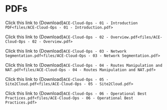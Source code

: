 # PDFs

Click this link to {Download}`ACE-Cloud-Ops - 01 - Introduction PDF<files/ACE-Cloud-Ops - 01 - Introduction.pdf>`

Click this link to {Download}`ACE-Cloud-Ops - 02 - Overview.pdf<files/ACE-Cloud-Ops - 02 - Overview.pdf>`

Click this link to {Download}`ACE-Cloud-Ops - 03 - Network Segmentation.pdf<files/ACE-Cloud-Ops - 03 - Network Segmentation.pdf>`

Click this link to {Download}`ACE-Cloud-Ops - 04 - Routes Manipulation and NAT.pdf<files/ACE-Cloud-Ops - 04 - Routes Manipulation and NAT.pdf>`

Click this link to {Download}`ACE-Cloud-Ops - 05 - Site2Cloud.pdf<files/ACE-Cloud-Ops - 05 - Site2Cloud.pdf>`

Click this link to {Download}`ACE-Cloud-Ops - 06 - Operational Best Practices.pdf<files/ACE-Cloud-Ops - 06 - Operational Best Practices.pdf>`




